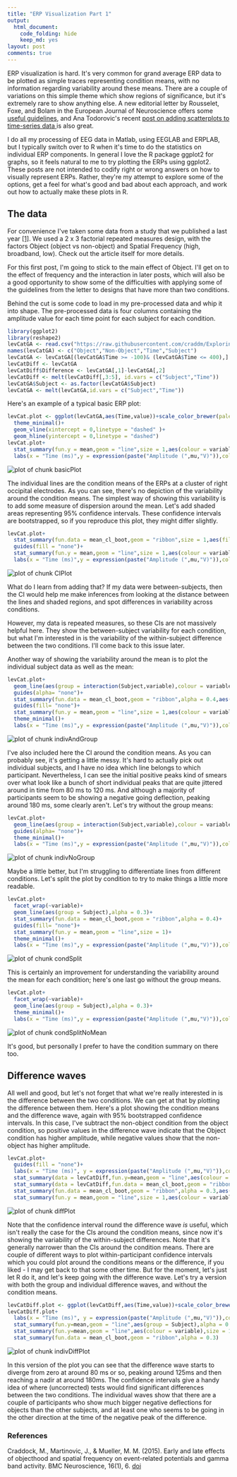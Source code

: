 ```yaml
---
title: "ERP Visualization Part 1"
output: 
  html_document:
    code_folding: hide
    keep_md: yes
layout: post
comments: true
---
```




ERP visualization is hard. It's very common for grand average ERP data to be plotted as simple traces representing condition means, with no information regarding variability around these means. There are a couple of variations on this simple theme which show regions of significance, but it's extremely rare to show anything else. A new editorial letter by Rousselet, Foxe, and Bolam in the European Journal of Neuroscience offers some <a href ="http://http://onlinelibrary.wiley.com/doi/10.1111/ejn.13400/epdf">useful guidelines</a>, and Ana Todorovic's recent <a href="http://neuroanatody.com/2016/09/scatterplotting-time-series/">post on adding scatterplots to time-series data </a>is also great. 

I do all my processing of EEG data in Matlab, using EEGLAB and ERPLAB, but I typically switch over to R when it's time to do the statistics on individual ERP components. In general I love the R package ggplot2 for graphs, so it feels natural to me to try plotting the ERPs using ggplot2. These posts are not intended to codify right or wrong answers on how to visually represent ERPs. Rather, they're my attempt to explore some of the options, get a feel for what's good and bad about each approach, and work out how to actually make these plots in R.

## The data

For convenience I've taken some data from a study that we published a last year <a href="#craddock">[1]</a>. We used a 2 x 3 factorial repeated measures design, with the factors Object (object vs non-object) and Spatial Frequency (high, broadband, low). Check out the article itself for more details. 

For this first post, I'm going to stick to the main effect of Object. I'll get on to the effect of frequency and the interaction in later posts, which will also be a good opportunity to show some of the difficulties with applying some of the guidelines from the letter to designs that have more than two conditions.

Behind the cut is some code to load in my pre-processed data and whip it into shape. The pre-processed data is four columns containing the amplitude value for each time point for each subject for each condition.


```r
library(ggplot2)
library(reshape2)
levCatGA <- read.csv("https://raw.githubusercontent.com/craddm/ExploringERPs/master/levCatObjNon.csv",header = FALSE)
names(levCatGA) <- c("Object","Non-Object","Time","Subject")
levCatGA <- levCatGA[(levCatGA$Time >= -100)& (levCatGA$Time <= 400),]
levCatDiff <- levCatGA
levCatDiff$Difference <- levCatGA[,1]-levCatGA[,2]
levCatDiff <- melt(levCatDiff[,3:5], id.vars = c("Subject","Time"))
levCatGA$Subject <- as.factor(levCatGA$Subject)
levCatGA <- melt(levCatGA,id.vars = c("Subject","Time"))
```

Here's an example of a typical basic ERP plot:


```r
levCat.plot <- ggplot(levCatGA,aes(Time,value))+scale_color_brewer(palette = "Set1")+
  theme_minimal()+
  geom_vline(xintercept = 0,linetype = "dashed" )+
  geom_hline(yintercept = 0,linetype = "dashed")
levCat.plot+
  stat_summary(fun.y = mean,geom = "line",size = 1,aes(colour = variable))+
  labs(x = "Time (ms)",y = expression(paste("Amplitude (",mu,"V)")),colour = "")
```

![plot of chunk basicPlot](/figure/source/2016-09-19-ERP-Visualization-Part-1/basicPlot-1.svg)

The individual lines are the condition means of the ERPs at a cluster of right occipital electrodes. 
As you can see, there's no depiction of the variability around the condition means. The simplest way of showing this variability is to add some measure of dispersion around the mean. Let's add shaded areas representing 95% confidence intervals. These confidence intervals are bootstrapped, so if you reproduce this plot, they might differ slightly.


```r
levCat.plot+
  stat_summary(fun.data = mean_cl_boot,geom = "ribbon",size = 1,aes(fill = variable),alpha = 0.3)+
  guides(fill = "none")+
  stat_summary(fun.y = mean,geom = "line",size = 1,aes(colour = variable))+
  labs(x = "Time (ms)",y = expression(paste("Amplitude (",mu,"V)")),colour = "")
```

![plot of chunk CIPlot](/figure/source/2016-09-19-ERP-Visualization-Part-1/CIPlot-1.svg)

What do I learn from adding that? If my data were between-subjects, then the CI would help me make inferences from looking at the distance between the lines and shaded regions, and spot differences in variability across conditions.

However, my data is repeated measures, so these CIs are not massively helpful here. They show the between-subject variability for each condition, but what I'm interested in is the variability of the within-subject difference between the two conditions. I'll come back to this issue later.

Another way of showing the variability around the mean is to plot the individual subject data as well as the mean:


```r
levCat.plot+
  geom_line(aes(group = interaction(Subject,variable),colour = variable,alpha = 0.2))+
  guides(alpha= "none")+
  stat_summary(fun.data = mean_cl_boot,geom = "ribbon",alpha = 0.4,aes(fill = variable))+
  guides(fill= "none")+
  stat_summary(fun.y = mean,geom = "line",size = 1,aes(colour = variable))+
  theme_minimal()+
  labs(x = "Time (ms)",y = expression(paste("Amplitude (",mu,"V)")),colour = "")
```

![plot of chunk indivAndGroup](/figure/source/2016-09-19-ERP-Visualization-Part-1/indivAndGroup-1.svg)

I've also included here the CI around the condition means. As you can probably see, it's getting a little messy. It's hard to actually pick out individual subjects, and I have no idea which line belongs to which participant. Nevertheless, I can see the initial positive peaks kind of smears over what look like a bunch of short individual peaks that are quite jittered around in time from 80 ms to 120 ms. And although a majority of participants seem to be showing a negative going deflection, peaking around 180 ms, some clearly aren't. Let's try without the group means:


```r
levCat.plot+
  geom_line(aes(group = interaction(Subject,variable),colour = variable,alpha = 0.2))+
  guides(alpha= "none")+
  theme_minimal()+
  labs(x = "Time (ms)",y = expression(paste("Amplitude (",mu,"V)")),colour = "")
```

![plot of chunk indivNoGroup](/figure/source/2016-09-19-ERP-Visualization-Part-1/indivNoGroup-1.svg)

Maybe a little better, but I'm struggling to differentiate lines from different conditions. Let's split the plot by condition to try to make things a little more readable.


```r
levCat.plot+
  facet_wrap(~variable)+
  geom_line(aes(group = Subject),alpha = 0.3)+
  stat_summary(fun.data = mean_cl_boot,geom = "ribbon",alpha = 0.4)+
  guides(fill= "none")+
  stat_summary(fun.y = mean,geom = "line",size = 1)+
  theme_minimal()+
  labs(x = "Time (ms)",y = expression(paste("Amplitude (",mu,"V)")),colour = "")
```

![plot of chunk condSplit](/figure/source/2016-09-19-ERP-Visualization-Part-1/condSplit-1.svg)

This is certainly an improvement for understanding the variability around the mean for each condition; here's one last go without the group means.


```r
levCat.plot+
  facet_wrap(~variable)+
  geom_line(aes(group = Subject),alpha = 0.3)+
  theme_minimal()+
  labs(x = "Time (ms)",y = expression(paste("Amplitude (",mu,"V)")),colour = "")
```

![plot of chunk condSplitNoMean](/figure/source/2016-09-19-ERP-Visualization-Part-1/condSplitNoMean-1.svg)

It's good, but personally I prefer to have the condition summary on there too.

## Difference waves

All well and good, but let's not forget that what we're really interested in is the difference between the two conditions. We can get at that by plotting the difference between them. Here's a plot showing the condition means and the difference wave, again with 95% bootstrapped confidence intervals. In this case, I've subtract the non-object condition from the object condition, so positive values in the difference wave indicate that the Object condition has higher amplitude, while negative values show that the non-object has higher amplitude.


```r
levCat.plot+
  guides(fill = "none")+
  labs(x = "Time (ms)", y = expression(paste("Amplitude (",mu,"V)")),colour = "")+
  stat_summary(data = levCatDiff,fun.y=mean,geom = "line",aes(colour = variable))+
  stat_summary(data = levCatDiff,fun.data = mean_cl_boot,geom = "ribbon",alpha = 0.3)+
  stat_summary(fun.data = mean_cl_boot,geom = "ribbon",alpha = 0.3,aes(fill = variable))+
  stat_summary(fun.y = mean,geom = "line",size = 1,aes(colour = variable))
```

![plot of chunk diffPlot](/figure/source/2016-09-19-ERP-Visualization-Part-1/diffPlot-1.svg)

Note that the confidence interval round the difference wave *is* useful, which isn't really the case for the CIs around the condition means, since now it's showing the variability of the within-subject differences. Note that it's generally narrower than the CIs around the condition means. 
There are couple of different ways to plot within-participant confidence intervals which you could plot around the conditions means or the difference, if you liked - I may get back to that some other time. But for the moment, let's just let R do it, and let's keep going with the difference wave. Let's try a version with both the group and individual difference waves, and without the condition means.


```r
levCatDiff.plot <- ggplot(levCatDiff,aes(Time,value))+scale_color_brewer(palette = "Set1")+theme_minimal()
levCatDiff.plot+
  labs(x = "Time (ms)", y = expression(paste("Amplitude (",mu,"V)")),colour = "")+
  stat_summary(fun.y=mean,geom = "line",aes(group = Subject),alpha = 0.3)+
  stat_summary(fun.y=mean,geom = "line",aes(colour = variable),size = 1)+
  stat_summary(fun.data = mean_cl_boot,geom = "ribbon",alpha = 0.3)
```

![plot of chunk indivDiffPlot](/figure/source/2016-09-19-ERP-Visualization-Part-1/indivDiffPlot-1.svg)

In this version of the plot you can see that the difference wave starts to diverge from zero at around 80 ms or so, peaking around 125ms and then reaching a nadir at around 180ms. The confidence intervals give a handy idea of where (uncorrected) tests would find significant differences between the two conditions. The individual waves show that there are a couple of participants who show much bigger negative deflections for objects than the other subjects, and at least one who seems to be going in the other direction at the time of the negative peak of the difference.

### References
<div id="craddock">
<p>Craddock, M., Martinovic, J., & Mueller, M. M. (2015). Early and late effects of objecthood and spatial frequency on event-related potentials and gamma band activity. BMC Neuroscience, 16(1), 6. <a href ="http://doi.org/10.1186/s12868-015-0144-8">doi</a></p>
</div>
